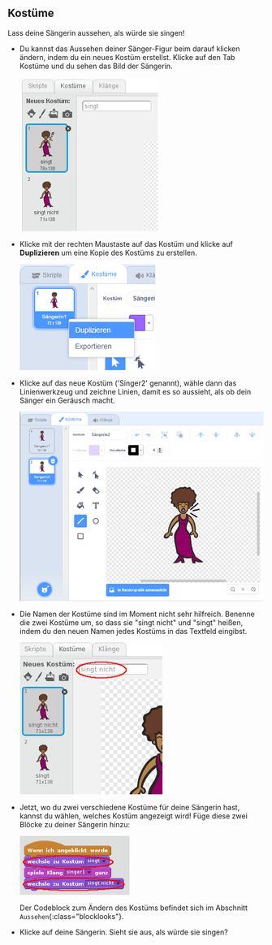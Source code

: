 ## Kostüme

Lass deine Sängerin aussehen, als würde sie singen!

+ Du kannst das Aussehen deiner Sänger-Figur beim darauf klicken ändern, indem du ein neues Kostüm erstellst. Klicke auf den Tab Kostüme und du sehen das Bild der Sängerin.
    
    ![screenshot](images/band-singer-costume.png)

+ Klicke mit der rechten Maustaste auf das Kostüm und klicke auf **Duplizieren** um eine Kopie des Kostüms zu erstellen.
    
    ![screenshot](images/band-singer-duplicate.png)

+ Klicke auf das neue Kostüm ('Singer2' genannt), wähle dann das Linienwerkzeug und zeichne Linien, damit es so aussieht, als ob dein Sänger ein Geräusch macht.
    
    ![screenshot](images/band-singer-click.png)

+ Die Namen der Kostüme sind im Moment nicht sehr hilfreich. Benenne die zwei Kostüme um, so dass sie "singt nicht" und "singt" heißen, indem du den neuen Namen jedes Kostüms in das Textfeld eingibst.
    
    ![screenshot](images/band-singer-name.png)

+ Jetzt, wo du zwei verschiedene Kostüme für deine Sängerin hast, kannst du wählen, welches Kostüm angezeigt wird! Füge diese zwei Blöcke zu deiner Sängerin hinzu:
    
    ![screenshot](images/band-looks.png)
    
    Der Codeblock zum Ändern des Kostüms befindet sich im Abschnitt `Aussehen`{:class="blocklooks"}.

+ Klicke auf deine Sängerin. Sieht sie aus, als würde sie singen?